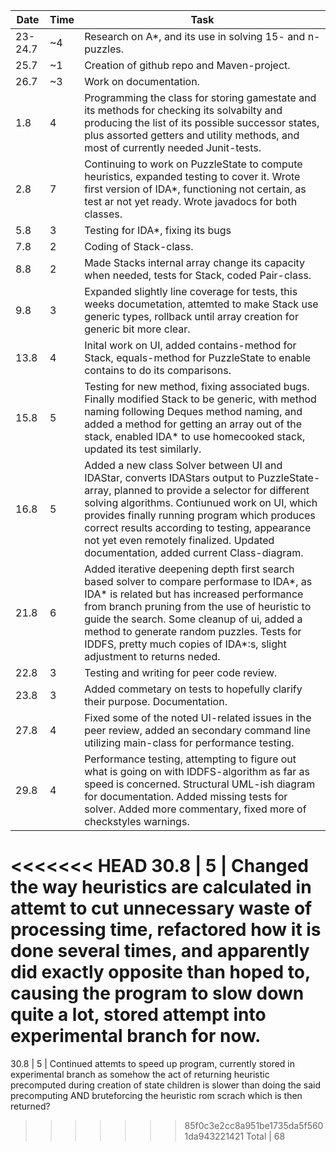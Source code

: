 Date    | Time | Task
---     | ---  | ---
23-24.7 | ~4   | Research on A*, and its use in solving 15- and n-puzzles.
25.7    | ~1   | Creation of github repo and Maven-project.
26.7    | ~3   | Work on documentation.
1.8     | 4    | Programming the class for storing gamestate and its methods for checking its solvabilty and producing the list of its possible successor states, plus assorted getters and utility methods, and most of currently needed Junit-tests.
2.8     | 7    | Continuing to work on PuzzleState to compute heuristics, expanded testing to cover it. Wrote first version of IDA*, functioning not certain, as test ar not yet ready. Wrote javadocs for both classes.
5.8     | 3    | Testing for IDA*, fixing its bugs
7.8     | 2    | Coding of Stack-class.
8.8     | 2    | Made Stacks internal array change its capacity when needed, tests for Stack, coded Pair-class.
9.8     | 3    | Expanded slightly line coverage for tests, this weeks documetation, attemted to make Stack use generic types, rollback until array creation for generic bit more clear.
13.8    | 4   | Inital work on UI, added contains-method for Stack, equals-method for PuzzleState to enable contains to do its comparisons.
15.8    | 5   | Testing for new method, fixing associated bugs. Finally modified Stack to be generic, with method naming following Deques method naming, and added a method for getting an array out of the stack, enabled IDA* to use homecooked stack, updated its test similarly.
16.8    | 5   | Added a new class Solver between UI and IDAStar, converts IDAStars output to PuzzleState-array, planned to provide a selector for different solving algorithms. Contiunued work on UI, which provides finally running program which produces correct results according to testing, appearance not yet even remotely finalized. Updated documentation, added current Class-diagram.
21.8   | 6    | Added iterative deepening depth first search based solver to compare performase to IDA*, as IDA* is related but has increased performance from branch pruning from the use of heuristic to guide the search. Some cleanup of ui, added a method to generate random puzzles. Tests for IDDFS, pretty much copies of IDA*:s, slight adjustment to returns neded.
22.8   | 3    | Testing and writing for peer code review.
23.8   | 3    | Added commetary on tests to hopefully clarify their purpose. Documentation.
27.8   | 4    | Fixed some of the noted UI-related issues in the peer review, added an secondary command line utilizing main-class for performance testing.
29.8   | 4    | Performance testing, attempting to figure out what is going on with IDDFS-algorithm as far as speed is concerned. Structural UML-ish diagram for documentation. Added missing tests for solver. Added more commentary, fixed more of checkstyles warnings.
<<<<<<< HEAD
30.8   | 5    | Changed the way heuristics are calculated in attemt to cut unnecessary waste of processing time, refactored how it is done several times, and apparently did exactly opposite than hoped to, causing the program to slow down quite a lot, stored attempt into experimental branch for now.
=======
30.8   | 5    | Continued attemts to speed up program, currently stored in experimental branch as somehow the act of returning heuristic precomputed during creation of state children is slower than doing the said precomputing AND bruteforcing the heuristic rom scrach which is then returned?
>>>>>>> 85f0c3e2cc8a951be1735da5f5601da943221421
Total  | 68
